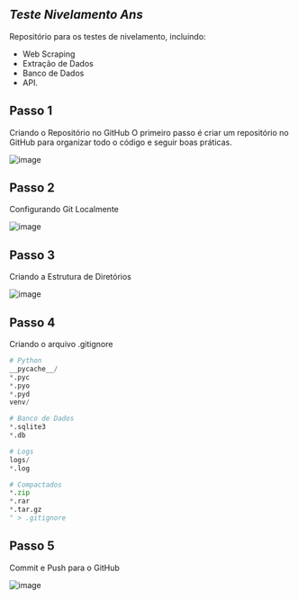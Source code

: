 ## *Teste Nivelamento Ans*
Repositório para os testes de nivelamento, incluindo:  
* Web Scraping
* Extração de Dados
* Banco de Dados
* API.


## Passo 1 
Criando o Repositório no GitHub
O primeiro passo é criar um repositório no GitHub para organizar todo o código e seguir boas práticas.

![image](https://github.com/user-attachments/assets/4a83b42a-8dfe-4d41-aec8-0339de50cb56)


## Passo 2 
Configurando Git Localmente  

![image](https://github.com/user-attachments/assets/efc96eee-0587-4c58-a488-434505b860f9)

## Passo 3 
Criando a Estrutura de Diretórios

![image](https://github.com/user-attachments/assets/a6dd5b0c-6e1b-4473-94c2-2335b8f7a5e0)

## Passo 4 
Criando o arquivo .gitignore

~~~~python echo "
# Python
__pycache__/
*.pyc
*.pyo
*.pyd
venv/

# Banco de Dados
*.sqlite3
*.db

# Logs
logs/
*.log

# Compactados
*.zip
*.rar
*.tar.gz
" > .gitignore
~~~~

## Passo 5 

Commit e Push para o GitHub

![image](https://github.com/user-attachments/assets/a1b434d9-989a-463d-bf7c-631e9219974b)

